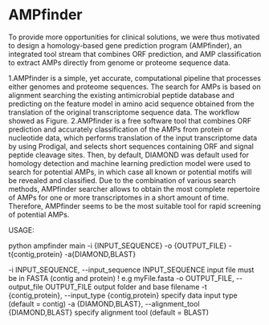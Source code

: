 # AMPfinder


To provide more opportunities for clinical solutions, we were thus motivated to design a homology-based gene prediction program (AMPfinder), an integrated tool stream that combines ORF prediction, and AMP classification to extract AMPs directly from genome or proteome sequence data.

  1.AMPfinder is a simple, yet accurate, computational pipeline that processes either genomes and proteome sequences. The search for AMPs is based on alignment searching the existing antimicrobial peptide database and predicting on the feature model in amino acid sequence obtained from the translation of the original transcriptome sequence data. The workflow showed as Figure.
  2.AMPfinder is a free software tool that combines ORF prediction and accurately classification of the AMPs from protein or nucleotide data, which performs translation of the input transcriptome data by using Prodigal, and selects short sequences containing ORF and signal peptide cleavage sites. Then, by default, DIAMOND was default used for homology detection and machine learning prediction model were used to search for potential AMPs, in which case all known or potential motifs will be revealed and classified. Due to the combination of various search methods, AMPfinder searcher allows to obtain the most complete repertoire of AMPs for one or more transcriptomes in a short amount of time. Therefore, AMPfinder seems to be the most suitable tool for rapid screening of potential AMPs.


USAGE:

python ampfinder main -i {INPUT_SEQUENCE} -o {OUTPUT_FILE} -t{contig,protein} -a{DIAMOND,BLAST} 

-i INPUT_SEQUENCE,    --input_sequence INPUT_SEQUENCE
                        input file must be in FASTA (contig and protein) ! e.g myFile.fasta
-o OUTPUT_FILE, 	    --output_file OUTPUT_FILE
                        output folder and base filename
-t {contig,protein},	--input_type {contig,protein}
                        specify data input type (default = contig)
-a {DIAMOND,BLAST},   --alignment_tool {DIAMOND,BLAST}
                        specify alignment tool (default = BLAST)
